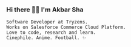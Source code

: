 ### Hi there 👋✨ I'm Akbar Sha

```
Software Developer at Tryzens.
Works on Salesforce Commerce Cloud Platform.
Love to code, research and learn.
Cinephile. Anime. Football. ✨
```
